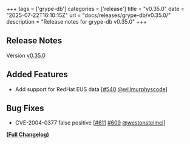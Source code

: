 +++
tags = ['grype-db']
categories = ['release']
title = "v0.35.0"
date = "2025-07-22T16:10:15Z"
url = "docs/releases/grype-db/v0.35.0/"
description = "Release notes for grype-db v0.35.0"
+++

## Release Notes

Version [v0.35.0](https://github.com/anchore/grype-db/releases/tag/v0.35.0)

## Added Features

- Add support for RedHat EUS data [[#540](https://github.com/anchore/grype-db/pull/540) [@willmurphyscode](https://github.com/willmurphyscode)]

## Bug Fixes

- CVE-2004-0377 false positive [[#611](https://github.com/anchore/grype-db/issues/611) [#609](https://github.com/anchore/grype-db/pull/609) [@westonsteimel](https://github.com/westonsteimel)]

**[(Full Changelog)](https://github.com/anchore/grype-db/compare/v0.34.1...v0.35.0)**
